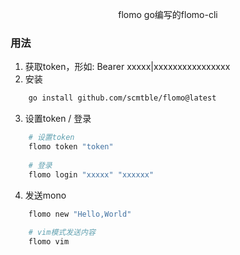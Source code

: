 <p align="center">
    flomo
    go编写的flomo-cli
<p/>


### 用法
1. 获取token，形如: Bearer xxxxx|xxxxxxxxxxxxxxxx
2. 安装
```bash
    go install github.com/scmtble/flomo@latest
```
3. 设置token / 登录
```bash
    # 设置token
    flomo token "token"
    
    # 登录
    flomo login "xxxxx" "xxxxxx"
```

4. 发送mono
```bash
    flomo new "Hello,World"
    
    # vim模式发送内容
    flomo vim
```
